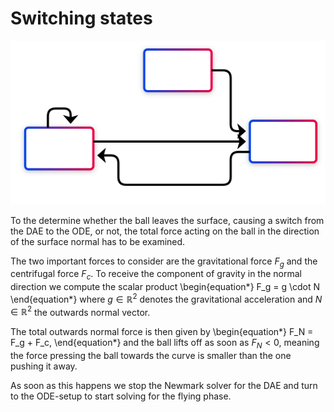 # Switching states

<img src="../_static/state_flowchart_2.svg">

To the determine whether the ball leaves the surface, causing a switch from the DAE to the ODE, 
or not, the total force acting on the ball in the direction of the surface normal has to be 
examined.

The two important forces to consider are the gravitational force $F_g$ and the centrifugal force 
$F_c$.
To receive the component of gravity in the normal direction we compute the scalar product
\begin{equation*}
  F_g = g \cdot N
\end{equation*}
where $g \in \mathbb{R}^{2}$ denotes the gravitational acceleration and $N \in \mathbb{R}^{2}$ 
the outwards normal vector.

The total outwards normal force is then given by
\begin{equation*}
  F_N = F_g + F_c,
\end{equation*}
and the ball lifts off as soon as $F_N \lt 0$, meaning the force pressing the ball towards the 
curve is smaller than the one pushing it away.

As soon as this happens we stop the Newmark solver for the DAE and turn to the ODE-setup to start 
solving for the flying phase.